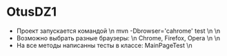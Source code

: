 # OtusDZ1
- Проект запускается командой  \n mvn -Dbrowser='cahrome' test \n \n
- Возможно выбрать разные браузеры:  \n Chrome, Firefox, Opera \n \n
- На все методы написанны тесты в классе: MainPageTest \n
